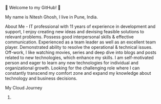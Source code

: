 👋 Welcome to my GitHub! 👋

My name is Nitesh Ghosh, I live in Pune, India.

About Me - 
IT professional with 11 years of experience in development and support, I enjoy creating new ideas and devising feasible solutions to relevant problems. Possess good interpersonal skills & effective communication. Experienced as a team leader as well as an excellent team player. Demonstrated ability to resolve the operational & technical issues. Off-work, I like watching movies, series and deep dive into blogs and posts related to new technologies, which enhance my skills. I am self-motivated person and eager to learn any new technologies for individual and organizational growth. Looking for the challenging role where I can constantly transcend my comfort zone and expand my knowledge about technology and business decisions.

My Cloud Journey

1.

<!--
**niteshghosh/niteshghosh** is a ✨ _special_ ✨ repository because its `README.md` (this file) appears on your GitHub profile.

Here are some ideas to get you started:

- 🔭 I’m currently working on ...
- 🌱 I’m currently learning ...
- 👯 I’m looking to collaborate on ...
- 🤔 I’m looking for help with ...
- 💬 Ask me about ...
- 📫 How to reach me: ...
- 😄 Pronouns: ...
- ⚡ Fun fact: ...
-->
